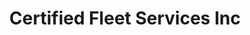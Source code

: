 ---
title: "Certified Fleet Services Inc"
url: /omaha/certified-fleet-services-inc/
shop: Autowerkstatt
---